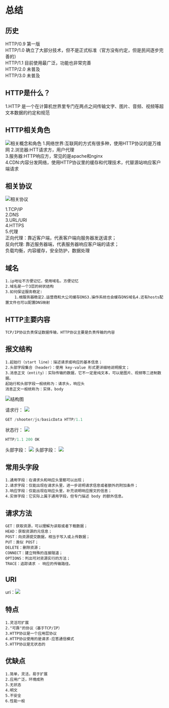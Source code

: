# 总结

## 历史

HTTP/0.9 第一版  
HTTP/1.0 确立了大部分技术，但不是正式标准（官方没有约定，但是民间逐步完善的）  
HTTP/1.1 目前使用最广泛，功能也非常完善  
HTTP/2.0 未普及  
HTTP/3.0 未普及  

## HTTP是什么？

1.HTTP 是一个在计算机世界里专门在两点之间传输文字、图片、音频、视频等超文本数据的约定和规范

## HTTP相关角色

![相关概念和角色](https://static001.geekbang.org/resource/image/51/64/5102fc33d04b59b36971a5e487779864.png)
1.网络世界:互联网的方式有很多种，使用HTTP协议的是万维网
2.浏览器:HTT请求方，用户代理  
3.服务器:HTTP响应方，常见的是apache和nginx  
4.CDN:内容分发网络，使用HTTP协议里的缓存和代理技术，代替源站响应客户端请求

## 相关协议

![相关协议](https://static001.geekbang.org/resource/image/1e/81/1e7533f765d2ede0abfab73cf6b57781.png)

1.TCP/IP  
2.DNS  
3.URL/URI  
4.HTTPS  
5.代理  
    正向代理：靠近客户端，代表客户端向服务器发送请求；  
    反向代理: 靠近服务器端，代表服务器响应客户端的请求；  
    负载均衡，内容缓存，安全防护，数据处理

## 域名

    1.ip地址不方便记忆，使用域名，方便记忆  
    2.域名是一个3层的树状结构
    3.如何保证服务稳定:  
        1.根服务器稳定2.运营商和大公司缓存DNS3.操作系统也会缓存DNS域名4.还有hosts配置文件也可以配置DNS映射  

## HTTP主要内容

    TCP/IP协议负责保证数据传输，HTTP协议主要是负责传输的内容  

## 报文结构

    1.起始行（start line）：描述请求或响应的基本信息；
    2.头部字段集合（header）：使用 key-value 形式更详细地说明报文；
    3.消息正文（entity）：实际传输的数据，它不一定是纯文本，可以是图片、视频等二进制数据。
    起始行和头部字段一般统称为：请求头，响应头
    消息正文一般统称为：实体，body

![结构图](https://static001.geekbang.org/resource/image/62/3c/62e061618977565c22c2cf09930e1d3c.png)

请求行： ![ ](https://static001.geekbang.org/resource/image/36/b9/36108959084392065f36dff3e12967b9.png)

```js
GET /shooter/js/basicData HTTP/1.1
```

状态行： ![ ](https://static001.geekbang.org/resource/image/a1/00/a1477b903cd4d5a69686683c0dbc3300.png)

```js
HTTP/1.1 200 OK
```

头部字段： ![ ](https://static001.geekbang.org/resource/image/1f/ea/1fe4c1121c50abcf571cebd677a8bdea.png)
头部字段： ![ ](https://static001.geekbang.org/resource/image/cb/75/cb0d1d2c56400fe9c9988ee32842b175.png)

## 常用头字段

    1.通用字段：在请求头和响应头里都可以出现；
    2.请求字段：仅能出现在请求头里，进一步说明请求信息或者额外的附加条件；
    3.响应字段：仅能出现在响应头里，补充说明响应报文的信息；
    4.实体字段：它实际上属于通用字段，但专门描述 body 的额外信息。

## 请求方法

    GET：获取资源，可以理解为读取或者下载数据；  
    HEAD：获取资源的元信息；  
    POST：向资源提交数据，相当于写入或上传数据；  
    PUT：类似 POST；  
    DELETE：删除资源；  
    CONNECT：建立特殊的连接隧道；  
    OPTIONS：列出可对资源实行的方法；  
    TRACE：追踪请求 - 响应的传输路径。  

## URI

   uri：![ ](https://static001.geekbang.org/resource/image/46/2a/46581d7e1058558d8e12c1bf37d30d2a.png)

## 特点

    1.灵活可扩展  
    2."可靠"的协议（基于TCP/IP）  
    3.HTTP协议是一个应用层协议  
    4.HTTP协议使用的是请求-应答通信模式  
    5.HTTP协议是无状态的  

## 优缺点

    1.简单，灵活，易于扩展
    2.应用广泛，环境成熟
    3.无状态
    4.明文
    5.不安全
    6.性能一般
